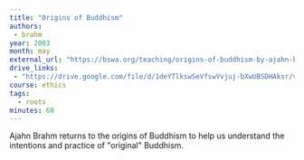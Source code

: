 ```yaml
---
title: "Origins of Buddhism"
authors:
 - brahm
year: 2003
month: may
external_url: "https://bswa.org/teaching/origins-of-buddhism-by-ajahn-brahm/"
drive_links:
 - "https://drive.google.com/file/d/1deYTlkswSeVfswVvjuj-bXwUBSDHAksr/view?usp=drivesdk"
course: ethics
tags:
  - roots
minutes: 60
---
```


Ajahn Brahm returns to the origins of Buddhism to help us understand the intentions and practice of "original" Buddhism.
